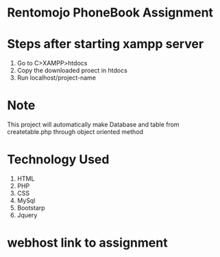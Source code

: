 # Rentomojo PhoneBook Assignment
 # Steps after starting xampp server
 1. Go to C>XAMPP>htdocs
 2. Copy the downloaded proect in htdocs
 3. Run localhost/project-name

# Note
This project will automatically make Database and table from createtable.php through object oriented method

# Technology Used
1. HTML
2. PHP
3. CSS
4. MySql
5. Bootstarp
6. Jquery

# webhost link to assignment

